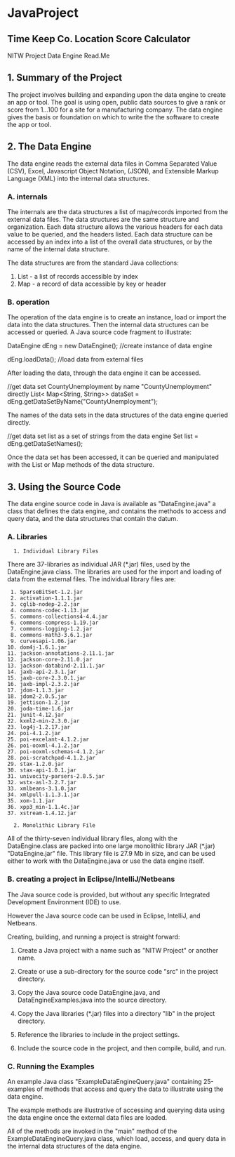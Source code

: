 # JavaProject
## Time Keep Co. Location Score Calculator

NITW Project Data Engine Read.Me

## 1. Summary of the Project

The project involves building and expanding upon the data engine to create an 
app or tool. The goal is using open, public data sources to give a rank or 
score from 1...100 for a site for a manufacturing company. The data engine 
gives the basis or foundation on which to write the the software to create 
the app or tool.

## 2. The Data Engine

The data engine reads the external data files in Comma Separated Value (CSV), 
Excel, Javascript Object Notation, (JSON), and Extensible Markup Language 
(XML) into the internal data structures.

### A. internals

The internals are the data structures a list of map/records imported from the 
external data files. The data structures are the same structure and 
organization. Each data structure allows the various headers for each data 
value to be queried, and the headers listed. Each data structure can be 
accessed by an index into a list of the overall data structures, or by the 
name of the internal data structure.

The data structures are from the standard Java collections:

1. List - a list of records accessible by index
2. Map  - a record of data accessible by key or header

### B. operation

The operation of the data engine is to create an instance, load or import the 
data into the data structures. Then the internal data structures can be 
accessed or queried. A Java source code fragment to illustrate:

  DataEngine dEng = new DataEngine(); //create instance of data engine
  
  dEng.loadData(); //load data from external files
  
  After loading the data, through the data engine it can be accessed. 
  
  //get data set CountyUnemployment by name "CountyUnemployment" directly
  List< Map<String, String>> dataSet = dEng.getDataSetByName("CountyUnemployment");

  The names of the data sets in the data structures of the data engine 
  queried directly.
  
  //get data set list as a set of strings from the data engine
  Set<String> list = dEng.getDataSetNames();

  Once the data set has been accessed, it can be queried and manipulated with 
  the List or Map methods of the data structure.

## 3. Using the Source Code

The data engine source code in Java is available as "DataEngine.java" a class 
that defines the data engine, and contains the methods to access and query 
data, and the data structures that contain the datum.

###   A. Libraries

      1. Individual Library Files

There are 37-libraries as individual JAR (*.jar) files, used by the 
DataEngine.java class. The libraries are used for the import and loading of 
data from the external files. The individual library files are:

     1. SparseBitSet-1.2.jar
     2. activation-1.1.1.jar
     3. cglib-nodep-2.2.jar
     4. commons-codec-1.13.jar
     5. commons-collections4-4.4.jar
     6. commons-compress-1.19.jar
     7. commons-logging-1.2.jar
     8. commons-math3-3.6.1.jar
     9. curvesapi-1.06.jar
    10. dom4j-1.6.1.jar
    11. jackson-annotations-2.11.1.jar
    12. jackson-core-2.11.0.jar
    13. jackson-databind-2.11.1.jar
    14. jaxb-api-2.3.1.jar
    15. jaxb-core-2.3.0.1.jar
    16. jaxb-impl-2.3.2.jar
    17. jdom-1.1.3.jar
    18. jdom2-2.0.5.jar
    19. jettison-1.2.jar
    20. joda-time-1.6.jar
    21. junit-4.12.jar
    22. kxml2-min-2.3.0.jar
    23. log4j-1.2.17.jar
    24. poi-4.1.2.jar
    25. poi-excelant-4.1.2.jar
    26. poi-ooxml-4.1.2.jar
    27. poi-ooxml-schemas-4.1.2.jar
    28. poi-scratchpad-4.1.2.jar
    29. stax-1.2.0.jar
    30. stax-api-1.0.1.jar
    31. univocity-parsers-2.8.5.jar
    32. wstx-asl-3.2.7.jar
    33. xmlbeans-3.1.0.jar
    34. xmlpull-1.1.3.1.jar
    35. xom-1.1.jar
    36. xpp3_min-1.1.4c.jar
    37. xstream-1.4.12.jar

      2. Monolithic Library File

All of the thirty-seven individual library files, along with the 
DataEngine.class are packed into one large monolithic library JAR (*.jar) 
"DataEngine.jar" file. This library file is 27.9 Mb in size, and can be used 
either to work with the DataEngine.java or use the data engine itself. 

###   B. creating a project in Eclipse/IntelliJ/Netbeans

The Java source code is provided, but without any specific Integrated 
Development Environment (IDE) to use.

However the Java source code can be used in Eclipse, IntelliJ, and Netbeans. 

Creating, building, and running a project is straight forward: 

1. Create a Java project with a name such as "NITW Project" or another name.

2. Create or use a sub-directory for the source code "src" in the project 
   directory.

3. Copy the Java source code DataEngine.java, and DataEngineExamples.java 
   into the source directory.

4. Copy the Java libraries (*.jar) files into a directory "lib" in the 
   project directory.

5. Reference the libraries to include in the project settings.

6. Include the source code in the project, and then compile, build, and run.

### C. Running the Examples 

An example Java class "ExampleDataEngineQuery.java" containing 25-examples of 
methods that access and query the data to illustrate using the data engine.
 
The example methods are illustrative of accessing and querying data using the 
data engine once the external data files are loaded.

All of the methods are invoked in the "main" method of the 
ExampleDataEngineQuery.java class, which load, access, and query data in the 
internal data structures of the data engine.
